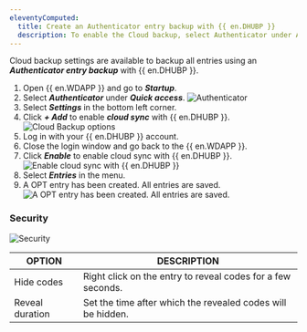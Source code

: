 ```yaml
---
eleventyComputed:
  title: Create an Authenticator entry backup with {{ en.DHUBP }}
  description: To enable the Cloud backup, select Authenticator under Active Spaces.
---
```


Cloud backup settings are available to backup all entries using an ***Authenticator entry backup*** with {{ en.DHUBP }}. 

1. Open {{ en.WDAPP }} and go to ***Startup***.
1. Select ***Authenticator*** under ***Quick access***.
![Authenticator](https://cdnweb.devolutions.net/docs/en/hub/Hub6092.png)
1. Select ***Settings*** in the bottom left corner.
1. Click ***+ Add*** to enable ***cloud sync*** with {{ en.DHUBP }}.
![Cloud Backup options](https://cdnweb.devolutions.net/docs/en/hub/Hub6091.png)
1. Log in with your {{ en.DHUBP }} account.
1. Close the login window and go back to the  {{ en.WDAPP }}.
1. Click ***Enable*** to enable cloud sync with {{ en.DHUBP }}.
![Enable cloud sync with {{ en.DHUBP }}](https://cdnweb.devolutions.net/docs/en/hub/Hub6093.png)  
1. Select ***Entries*** in the menu.
1. A OPT entry has been created. All entries are saved.  
![A OPT entry has been created. All entries are saved.](https://cdnweb.devolutions.net/docs/en/hub/Hub6097.png)

### Security

![Security](https://cdnweb.devolutions.net/docs/en/hub/Hub6095.png)

| OPTION                    | DESCRIPTION |
|---------------------------|-------------|
| Hide codes| Right click on the entry to reveal codes for a few seconds. |
| Reveal duration| Set the time after which the revealed codes will be hidden. |
